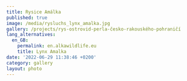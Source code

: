 ```yaml
---
title: Rysice Amálka
published: true
image: /media/rysluchs_lynx_amalka.jpg
gallery: /projects/rys-ostrovid-perla-česko-rakouského-pohraničí
lang_alternatives:
  en_GB:
    permalink: en.alkawildlife.eu
    title: Lynx Amalka
date: '2022-06-29 11:38:46 +0200'
category: gallery
layout: photo
---
```


